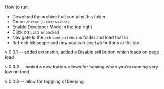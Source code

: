 How to run:

- Download the archive that contains this folder.
- Go to: `chrome://extensions/`
- Enable Developer Mode in the top right
- Click on `Load unpacked`
- Navigate to the `/chrome_extension` folder and load that in
- Refresh Idlescape and now you can see two buttons at the top.


v 0.0.1 -- 
added extension, added a Disable sell button which loads on page load

v 0.0.2 -- 
added a new button. allows for hearing when you're running very low on food

v 0.0.3 -- 
allow for toggling of beeping.
